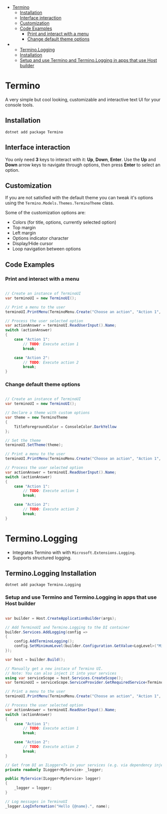 - [Termino](#termino)
  - [Installation](#installation)
  - [Interface interaction](#interface-interaction)
  - [Customization](#customization)
  - [Code Examples](#code-examples)
    - [Print and interact with a menu](#print-and-interact-with-a-menu)
    - [Change default theme options](#change-default-theme-options)
- - [Termino.Logging](#termino-logging)
  - [Installation](#termino-logging-installation)
  - [Setup and use Termino and Termino.Logging in apps that use Host builder](#setup-and-use-termino-and-termino.logging-in-apps-that-use-host-builder)
  
# Termino

A very simple but cool looking, customizable and interactive text UI for your console tools.

## Installation

```dotnet add package Termino```

## Interface interaction

You only need **3** keys to interact with it: **Up**, **Down**, **Enter**.
Use the **Up** and **Down** arrow keys to navigate through options, then press **Enter** to select an option.

## Customization

If you are not satisfied with the default theme you can tweak it's options using the ```Termino.Models.Themes.TerminoTheme``` class.

Some of the customization options are:
- Colors (for title, options, currently selected option)
- Top margin
- Left margin
- Options indicator character
- Display/Hide cursor
- Loop navigation between options

## Code Examples

### Print and interact with a menu
```c#

// Create an instance of TerminoUI
var terminoUI = new TerminoUI();

// Print a menu to the user
terminoUI.PrintMenu(TerminoMenu.Create("Choose an action", "Action 1", "Action 2", "Action 3"));

// Process the user selected option
var actionAnswer = terminoUI.ReadUserInput().Name;
switch (actionAnswer)
{
    case "Action 1":
        // TODO: Execute action 1
        break;

    case "Action 2":
        // TODO: Execute action 2
        break;
}
```

### Change default theme options
```c#

// Create an instance of TerminoUI
var terminoUI = new TerminoUI();

// Declare a theme with custom options
var theme = new TerminoTheme
{
    TitleForegroundColor = ConsoleColor.DarkYellow
};

// Set the theme
terminoUI.SetTheme(theme);

// Print a menu to the user
terminoUI.PrintMenu(TerminoMenu.Create("Choose an action", "Action 1", "Action 2", "Action 3"));

// Process the user selected option
var actionAnswer = terminoUI.ReadUserInput().Name;
switch (actionAnswer)
{
    case "Action 1":
        // TODO: Execute action 1
        break;

    case "Action 2":
        // TODO: Execute action 2
        break;
}
```


# Termino.Logging

- Integrates Termino with with `Microsoft.Extensions.Logging`.
- Supports structured logging.

## Termino.Logging Installation
```dotnet add package Termino.Logging```

### Setup and use Termino and Termino.Logging in apps that use Host builder
```c#

var builder = Host.CreateApplicationBuilder(args);

// Add TerminoUI and Termino.Logging to the DI container
builder.Services.AddLogging(config =>
{
    config.AddTerminoLogging();
    config.SetMinimumLevel(builder.Configuration.GetValue<LogLevel>("MinimumLogLevel"));
});

var host = builder.Build();

// Manually get a new instace of Termino UI.
// Note: You can also inject it into your services
using var serviceScope = host.Services.CreateScope();
var terminoUI = serviceScope.ServiceProvider.GetRequiredService<TerminoUI>();

// Print a menu to the user
terminoUI.PrintMenu(TerminoMenu.Create("Choose an action", "Action 1", "Action 2", "Action 3"));

// Process the user selected option
var actionAnswer = terminoUI.ReadUserInput().Name;
switch (actionAnswer)
{
    case "Action 1":
        // TODO: Execute action 1
        break;

    case "Action 2":
        // TODO: Execute action 2
        break;
}

// Get from DI an ILogger<T> in your services (e.g. via dependency injection)
private readonly ILogger<MyService> _logger;

public MyService(ILogger<MyService> logger)
{
    _logger = logger;
}

// Log messages in TerminoUI
_logger.LogInformation("Hello {@name}.", name);

```
